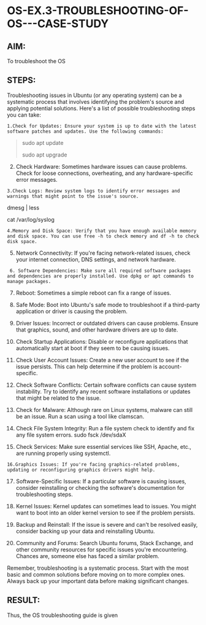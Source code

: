 # OS-EX.3-TROUBLESHOOTING-OF-OS---CASE-STUDY

## AIM:
To troubleshoot the OS

## STEPS:
Troubleshooting issues in Ubuntu (or any operating system) can be a systematic process that involves identifying the problem's source and applying potential solutions. Here's a list of possible troubleshooting steps you can take:

    1.Check for Updates: Ensure your system is up to date with the latest software patches and updates. Use the following commands:
> sudo apt update
>
> sudo apt upgrade
   2. Check Hardware: Sometimes hardware issues can cause problems. Check for loose connections, overheating, and any hardware-specific error messages.

    3.Check Logs: Review system logs to identify error messages and warnings that might point to the issue's source.
dmesg \| less

cat /var/log/syslog

    4.Memory and Disk Space: Verify that you have enough available memory and disk space. You can use free -h to check memory and df -h to check disk space.

   5. Network Connectivity: If you're facing network-related issues, check your internet connection, DNS settings, and network hardware.

     6. Software Dependencies: Make sure all required software packages and dependencies are properly installed. Use dpkg or apt commands to manage packages.

  7. Reboot: Sometimes a simple reboot can fix a range of issues.

   8. Safe Mode: Boot into Ubuntu's safe mode to troubleshoot if a third-party application or driver is causing the problem.

   9. Driver Issues: Incorrect or outdated drivers can cause problems. Ensure that graphics, sound, and other hardware drivers are up to date.

   10. Check Startup Applications: Disable or reconfigure applications that automatically start at boot if they seem to be causing issues.

  11. Check User Account Issues: Create a new user account to see if the issue persists. This can help determine if the problem is account-specific.

   12. Check Software Conflicts: Certain software conflicts can cause system instability. Try to identify any recent software installations or updates that might be related to the issue.

   13. Check for Malware: Although rare on Linux systems, malware can still be an issue. Run a scan using a tool like clamscan.

  14.  Check File System Integrity: Run a file system check to identify and fix any file system errors.
sudo fsck /dev/sdaX

   15. Check Services: Make sure essential services like SSH, Apache, etc., are running properly using systemctl.

    16.Graphics Issues: If you're facing graphics-related problems, updating or reconfiguring graphics drivers might help.

   17. Software-Specific Issues: If a particular software is causing issues, consider reinstalling or checking the software's documentation for troubleshooting steps.

   18. Kernel Issues: Kernel updates can sometimes lead to issues. You might want to boot into an older kernel version to see if the problem persists.

  19.  Backup and Reinstall: If the issue is severe and can't be resolved easily, consider backing up your data and reinstalling Ubuntu.

  20.  Community and Forums: Search Ubuntu forums, Stack Exchange, and other community resources for specific issues you're encountering. Chances are, someone else has faced a similar problem.

Remember, troubleshooting is a systematic process. Start with the most basic and common solutions before moving on to more complex ones. Always back up your important data before making significant changes.
## RESULT:
Thus, the OS troubleshooting guide is given
